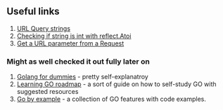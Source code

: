 ## Useful links

1) [URL Query strings](https://lets-go.alexedwards.net/sample/02.06-url-query-strings.html)
2) [Checking if string is int with reflect.Atoi](https://stackoverflow.com/questions/22593259/check-if-string-is-int)
3) [Get a URL parameter from a Request](https://golangcode.com/get-a-url-parameter-from-a-request/)

### Might as well checked it out fully later on
1) [Golang for dummies](https://ranjeet-17may.medium.com/golang-for-dummies-533966dfb4f4) - pretty self-explanatroy
2) [Learning GO roadmap](https://tysonmaly.com/programming/go/learning-golang/) - a sort of guide on how to self-study GO with suggested resources
3) [Go by example](https://gobyexample.com/) - a collection of GO features with code examples.
